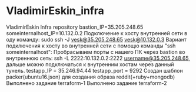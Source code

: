 # VladimirEskin_infra
VladimirEskin Infra repository
bastion_IP=35.205.248.65
someinternalhost_IP=10.132.0.2
Подключение к хосту внутренней сети в оду команду: sudo ssh -J vesk@35.205.248.65 vesk@10.132.0.3
Вариант подключения к хосту во внутренней сети с помощю команды "ssh someinternalhost":
Пробрасываем порты с нашего ПК через bastion во внутреннюю сеть: ssh -L 2222:10.132.0.2:2222 username@35.205.248.65, дальше можно подключаться к внутренним хостам через данный тунель.
testapp_IP = 35.246.94.44
testapp_port = 9292
Создан шаблон packer(ubuntu16.json) для создания образа reddit(+ruby+mongodb)
Выполнено задание terraform-1
Выполнено задание terraform-2

